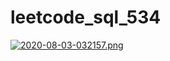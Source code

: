 # leetcode_sql_534

[![2020-08-03-032157.png](https://i.postimg.cc/NFsqRJfv/2020-08-03-032157.png)](https://postimg.cc/Hchhgty6)
